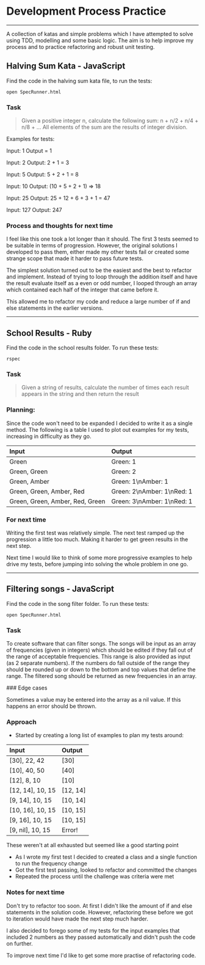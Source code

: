 # Development Process Practice
---------------------

A collection of katas and simple problems which I have attempted to solve using TDD, modelling and some basic logic. The aim is to help improve my process and to practice refactoring and robust unit testing.

## Halving Sum Kata - JavaScript

Find the code in the halving sum kata file, to run the tests:

```
open SpecRunner.html
```

### Task

> Given a positive integer n, calculate the following sum:
n + n/2 + n/4 + n/8 + ...
All elements of the sum are the results of integer division.

Examples for tests:

Input: 1
Output = 1

Input: 2
Output: 2 + 1 = 3

Input: 5
Output: 5 + 2 + 1 = 8

Input: 10
Output: (10 + 5 + 2 + 1) => 18

Input: 25
Output: 25 + 12 + 6 + 3 + 1 = 47

Input: 127
Output: 247

### Process and thoughts for next time

I feel like this one took a lot longer than it should. The first 3 tests seemed to be suitable in terms of progression. However, the original solutions I developed to pass them, either made my other tests fail or created some strange scope that made it harder to pass future tests.

The simplest solution turned out to be the easiest and the best to refactor and implement. Instead of trying to loop through the addition itself and have the result evaluate itself as a even or odd number, I looped through an array which contained each half of the integer that came before it.

This allowed me to refactor my code and reduce a large number of if and else statements in the earlier versions.

--------------------------------
## School Results - Ruby

Find the code in the school results folder. To run these tests:

```
rspec
```

### Task

> Given a string of results, calculate the number of times each result appears in the string and then return the result

### Planning:

Since the code won't need to be expanded I decided to write it as a single method. The following is a table I used to plot out examples for my tests, increasing in difficulty as they go.

| Input       | Output                  |
|:------------- |:-------------        |
| Green | Green: 1 |
|Green, Green | Green: 2 |
| Green, Amber | Green: 1\nAmber: 1 |
| Green, Green, Amber, Red | Green: 2\nAmber: 1\nRed: 1 |
| Green, Green, Amber, Red, Green | Green: 3\nAmber: 1\nRed: 1 |

### For next time

Writing the first test was relatively simple. The next test ramped up the progression a little too much. Making it harder to get green results in the next step.

Next time I would like to think of some more progressive examples to help drive my tests, before jumping into solving the whole problem in one go.

-----------------------------
## Filtering songs - JavaScript

Find the code in the song filter folder. To run these tests:

```
open SpecRunner.html
```

### Task

To create software that can filter songs. The songs will be input as an array of frequencies (given in integers) which should be edited if they fall out of the range of acceptable frequencies. This range is also provided as input (as 2 separate numbers). If the numbers do fall outside of the range they should be rounded up or down to the bottom and top values that define the range. The filtered song should be returned as new frequencies in an array.

### Edge cases

Sometimes a value may be entered into the array as a nil value.
If this happens an error should be thrown.

### Approach

* Started by creating a long list of examples to plan my tests around:

| Input       | Output                  |
|:------------- |:-------------        |
| [30], 22, 42 | [30] |
|[10], 40, 50 | [40] |
| [12], 8, 10 | [10] |
| [12, 14], 10, 15 | [12, 14] |
| [9, 14], 10, 15 | [10, 14] |
| [10, 16], 10, 15 | [10, 15] |
| [9, 16], 10, 15 | [10, 15] |
| [9, nil], 10, 15 | Error!|

These weren't at all exhausted but seemed like a good starting point

* As I wrote my first test I decided to created a class and a single function to run the frequency change
* Got the first test passing, looked to refactor and committed the changes
* Repeated the process until the challenge was criteria were met

### Notes for next time

Don't try to refactor too soon. At first I didn't like the amount of if and else statements in the solution code. However, refactoring these before we got to iteration would have made the next step much harder.

I also decided to forego some of my tests for the input examples that included 2 numbers as they passed automatically and didn't push the code on further.

To improve next time I'd like to get some more practise of refactoring code.
